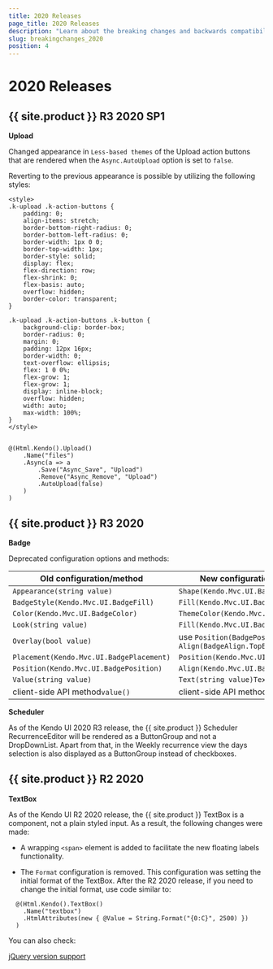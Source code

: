```yaml
---
title: 2020 Releases
page_title: 2020 Releases
description: "Learn about the breaking changes and backwards compatibility released by {{ site.product }} in 2020."
slug: breakingchanges_2020
position: 4
---
```


# 2020 Releases

## {{ site.product }} R3 2020 SP1

**Upload**

Changed appearance in `Less-based themes` of the Upload action buttons that are rendered when the `Async.AutoUpload` option is set to `false`.

Reverting to the previous appearance is possible by utilizing the following styles:

```
<style>
.k-upload .k-action-buttons {
    padding: 0;
    align-items: stretch;
    border-bottom-right-radius: 0;
    border-bottom-left-radius: 0;
    border-width: 1px 0 0;
    border-top-width: 1px;
    border-style: solid;
    display: flex;
    flex-direction: row;
    flex-shrink: 0;
    flex-basis: auto;
    overflow: hidden;
    border-color: transparent;
}

.k-upload .k-action-buttons .k-button {
    background-clip: border-box;
    border-radius: 0;
    margin: 0;
    padding: 12px 16px;
    border-width: 0;
    text-overflow: ellipsis;
    flex: 1 0 0%;
    flex-grow: 1;
    flex-grow: 1;
    display: inline-block;
    overflow: hidden;
    width: auto;
    max-width: 100%;
}
</style>


@(Html.Kendo().Upload()
    .Name("files")
    .Async(a => a
        .Save("Async_Save", "Upload")
        .Remove("Async_Remove", "Upload")
        .AutoUpload(false)
    )
)

```

## {{ site.product }} R3 2020

**Badge**

Deprecated configuration options and methods:

<table>
    <thead>
        <tr>
            <th>Old configuration/method</th><th>New configuration/method</th>
        </tr>
    </thead>
    <tbody>
        <tr>
            <td><code>Appearance(string value)</code></td><td><code>Shape(Kendo.Mvc.UI.BadgeShape)
</code></td>
        </tr>
        <tr>
            <td><code>BadgeStyle(Kendo.Mvc.UI.BadgeFill)</code></td><td><code>Fill(Kendo.Mvc.UI.BadgeFill)</code></td>
        </tr>
        <tr>
            <td><code>Color(Kendo.Mvc.UI.BadgeColor)</code></td><td><code>ThemeColor(Kendo.Mvc.UI.BadgeColor)</code></td>
        </tr>
        <tr>
            <td><code>Look(string value)</code></td><td><code>Fill(Kendo.Mvc.UI.BadgeFill)</code></td>
        </tr>
      <tr>
            <td><code>Overlay(bool value)</code></td><td>use <code>Position(BadgePosition.Edge)</code> and <code>Align(BadgeAlign.TopEnd)</code></td>
        </tr>
        <tr>
            <td><code>Placement(Kendo.Mvc.UI.BadgePlacement)</code></td><td><code>Position(Kendo.Mvc.UI.BadgePosition)</code></td>
        </tr>
        <tr>
            <td><code>Position(Kendo.Mvc.UI.BadgePosition)</code></td><td><code>Align(Kendo.Mvc.UI.BadgeAlign)</code></td>
        </tr>
        <tr>
            <td><code>Value(string value)</code></td><td><code>Text(string value)</code><code>Text(double value)</code></td>
        </tr>
        <tr>
            <td>client-side API method<code>value()</code></td><td>client-side API method<code>text()</code></td>
        </tr>
    </tbody>
</table>

**Scheduler**

As of the Kendo UI 2020 R3 release, the {{ site.product }} Scheduler RecurrenceEditor will be rendered as a ButtonGroup and not a DropDownList. Apart from that, in the Weekly recurrence view the days selection is also displayed as a ButtonGroup instead of checkboxes.

## {{ site.product }} R2 2020

**TextBox**

As of the Kendo UI R2 2020 release, the {{ site.product }} TextBox is a component, not a plain styled input. As a result, the following changes were made:

* A wrapping `<span>` element is added to facilitate the new floating labels functionality.

* The `Format` configuration is removed. This configuration was setting the initial format of the TextBox. After the R2 2020 release, if you need to change the initial format, use code similar to:

```
  @(Html.Kendo().TextBox()
    .Name("textbox")
    .HtmlAttributes(new { @Value = String.Format("{0:C}", 2500) })
  )
```

You can also check:

[jQuery version support](https://docs.telerik.com/kendo-ui/intro/supporting/jquery-support)
